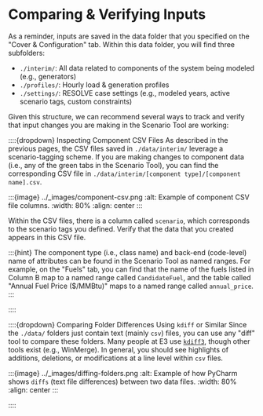 # Comparing & Verifying Inputs


As a reminder, inputs are saved in the data folder that you specified on the "Cover & Configuration" tab. 
Within this data folder, you will find three subfolders:
- `./interim/`: All data related to components of the system being modeled (e.g., generators)
- `./profiles/`: Hourly load & generation profiles
- `./settings/`: RESOLVE case settings (e.g., modeled years, active scenario tags, custom constraints)

Given this structure, we can recommend several ways to track and verify that input changes you are making in the 
Scenario Tool are working:

::::{dropdown} Inspecting Component CSV Files
As described in the previous pages, the CSV files saved in `./data/interim/` leverage a scenario-tagging scheme. 
If you are making changes to component data (i.e., any of the green tabs in the Scenario Tool), you can find the 
corresponding CSV file in `./data/interim/[component type]/[component name].csv`.

:::{image} ../_images/component-csv.png
:alt: Example of component CSV file columns. 
:width: 80%
:align: center
:::

Within the CSV files, there is a column called `scenario`, which corresponds to the scenario tags you defined. 
Verify that the data that you created appears in this CSV file.

:::{hint}
The component type (i.e., class name) and back-end (code-level) name of attributes can be found in the Scenario Tool as 
named ranges. For example, on the "Fuels" tab, you can find that the name of the fuels listed in Column B map to a 
named range called `CandidateFuel`, and the table called "Annual Fuel Price ($/MMBtu)" maps to 
a named range called `annual_price`.
:::

::::

::::{dropdown} Comparing Folder Differences Using `kdiff` or Similar
Since the `./data/` folders just contain text (mainly `csv`) files, you can use any "diff" tool to compare these folders. 
Many people at E3 use [`kdiff3`](https://download.kde.org/stable/kdiff3/?C=M;O=D), though other tools exist (e.g., WinMerge). 
In general, you should see highlights of additions, deletions, or modifications at a line level within `csv` files.

:::{image} ../_images/diffing-folders.png
:alt: Example of how PyCharm shows `diffs` (text file differences) between two data files. 
:width: 80%
:align: center
:::

::::